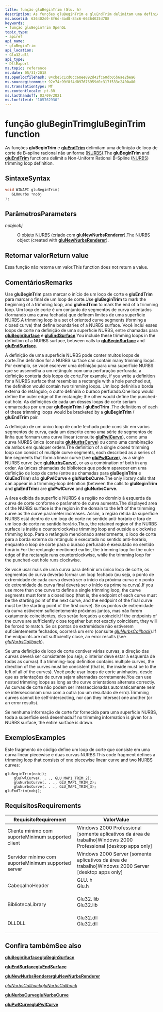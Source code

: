```yaml
---
title: função gluBeginTrim (Glu. h)
description: As funções gluBeginTrim e gluEndTrim delimitam uma definição de loop de corte de B-spline racional não uniforme (NURBS). | função gluBeginTrim (Glu. h)
ms.assetid: 636402d0-8f6d-4ad8-84c6-66364025d788
keywords:
- função gluBeginTrim OpenGL
topic_type:
- apiref
api_name:
- gluBeginTrim
api_location:
- Glu32.dll
api_type:
- DllExport
ms.topic: reference
ms.date: 05/31/2018
ms.openlocfilehash: 84cbe5c1cd0cc68ee892d42fc60db05b6ae2bea6
ms.sourcegitcommit: 92e74c99f8f4d097676959d0c317f533c2400a80
ms.translationtype: MT
ms.contentlocale: pt-BR
ms.lasthandoff: 03/09/2021
ms.locfileid: "105762930"
---
```

# <a name="glubegintrim-function"></a><span data-ttu-id="22e2f-105">função gluBeginTrim</span><span class="sxs-lookup"><span data-stu-id="22e2f-105">gluBeginTrim function</span></span>

<span data-ttu-id="22e2f-106">As funções **gluBeginTrim** e [**gluEndTrim**](gluendtrim.md) delimitam uma definição de loop de corte de B-spline racional não uniforme ([NURBS](using-nurbs-curves-and-surfaces.md)).</span><span class="sxs-lookup"><span data-stu-id="22e2f-106">The **gluBeginTrim** and [**gluEndTrim**](gluendtrim.md) functions delimit a Non-Uniform Rational B-Spline ([NURBS](using-nurbs-curves-and-surfaces.md)) trimming loop definition.</span></span>

## <a name="syntax"></a><span data-ttu-id="22e2f-107">Sintaxe</span><span class="sxs-lookup"><span data-stu-id="22e2f-107">Syntax</span></span>


```C++
void WINAPI gluBeginTrim(
   GLUnurbs *nobj
);
```



## <a name="parameters"></a><span data-ttu-id="22e2f-108">Parâmetros</span><span class="sxs-lookup"><span data-stu-id="22e2f-108">Parameters</span></span>

<dl> <dt>

<span data-ttu-id="22e2f-109">*nobj*</span><span class="sxs-lookup"><span data-stu-id="22e2f-109">*nobj*</span></span> 
</dt> <dd>

<span data-ttu-id="22e2f-110">O objeto NURBS (criado com [**gluNewNurbsRenderer**](glunewnurbsrenderer.md)).</span><span class="sxs-lookup"><span data-stu-id="22e2f-110">The NURBS object (created with [**gluNewNurbsRenderer**](glunewnurbsrenderer.md)).</span></span>

</dd> </dl>

## <a name="return-value"></a><span data-ttu-id="22e2f-111">Retornar valor</span><span class="sxs-lookup"><span data-stu-id="22e2f-111">Return value</span></span>

<span data-ttu-id="22e2f-112">Essa função não retorna um valor.</span><span class="sxs-lookup"><span data-stu-id="22e2f-112">This function does not return a value.</span></span>

## <a name="remarks"></a><span data-ttu-id="22e2f-113">Comentários</span><span class="sxs-lookup"><span data-stu-id="22e2f-113">Remarks</span></span>

<span data-ttu-id="22e2f-114">Use **gluBeginTrim** para marcar o início de um loop de corte e **gluEndTrim** para marcar o final de um loop de corte.</span><span class="sxs-lookup"><span data-stu-id="22e2f-114">Use **gluBeginTrim** to mark the beginning of a trimming loop, and **gluEndTrim** to mark the end of a trimming loop.</span></span> <span data-ttu-id="22e2f-115">Um loop de corte é um conjunto de segmentos de curva orientados (formando uma curva fechada) que definem limites de uma superfície NURBS.</span><span class="sxs-lookup"><span data-stu-id="22e2f-115">A trimming loop is a set of oriented curve segments (forming a closed curve) that define boundaries of a NURBS surface.</span></span> <span data-ttu-id="22e2f-116">Você inclui esses loops de corte na definição de uma superfície NURBS, entre chamadas para [**gluBeginSurface**](glubeginsurface.md) e [**gluEndSurface**](gluendsurface.md).</span><span class="sxs-lookup"><span data-stu-id="22e2f-116">You include these trimming loops in the definition of a NURBS surface, between calls to [**gluBeginSurface**](glubeginsurface.md) and [**gluEndSurface**](gluendsurface.md).</span></span>

<span data-ttu-id="22e2f-117">A definição de uma superfície NURBS pode conter muitos loops de corte.</span><span class="sxs-lookup"><span data-stu-id="22e2f-117">The definition for a NURBS surface can contain many trimming loops.</span></span> <span data-ttu-id="22e2f-118">Por exemplo, se você escrever uma definição para uma superfície NURBS que se assemelha a um retângulo com uma perfuração perfurada, a definição conteria dois loops de corte.</span><span class="sxs-lookup"><span data-stu-id="22e2f-118">For example, if you write a definition for a NURBS surface that resembles a rectangle with a hole punched out, the definition would contain two trimming loops.</span></span> <span data-ttu-id="22e2f-119">Um loop definiria a borda externa do retângulo; o outro definiria o buraco perfurado.</span><span class="sxs-lookup"><span data-stu-id="22e2f-119">One loop would define the outer edge of the rectangle; the other would define the punched-out hole.</span></span> <span data-ttu-id="22e2f-120">As definições de cada um desses loops de corte seriam enmarcadas por um par **gluBeginTrim**  /  **gluEndTrim** .</span><span class="sxs-lookup"><span data-stu-id="22e2f-120">The definitions of each of these trimming loops would be bracketed by a **gluBeginTrim** / **gluEndTrim** pair.</span></span>

<span data-ttu-id="22e2f-121">A definição de um único loop de corte fechado pode consistir em vários segmentos de curva, cada um descrito como uma série de segmentos de linha que formam uma curva linear (consulte [**gluPwlCurve**](glupwlcurve.md)), como uma curva NURBS única (consulte [**gluNurbsCurve**](glunurbscurve.md)) ou como uma combinação de ambos em qualquer ordem.</span><span class="sxs-lookup"><span data-stu-id="22e2f-121">The definition of a single closed trimming loop can consist of multiple curve segments, each described as a series of line segments that form a linear curve (see [**gluPwlCurve**](glupwlcurve.md)), as a single NURBS curve (see [**gluNurbsCurve**](glunurbscurve.md)), or as a combination of both in any order.</span></span> <span data-ttu-id="22e2f-122">As únicas chamadas de biblioteca que podem aparecer em uma definição de loop de corte (entre as chamadas para **gluBeginTrim** e **GluEndTrim**) são **gluPwlCurve** e **gluNurbsCurve**.</span><span class="sxs-lookup"><span data-stu-id="22e2f-122">The only library calls that can appear in a trimming-loop definition (between the calls to **gluBeginTrim** and **gluEndTrim**) are **gluPwlCurve** and **gluNurbsCurve**.</span></span>

<span data-ttu-id="22e2f-123">A área exibida da superfície NURBS é a região no domínio à esquerda da curva de corte conforme o parâmetro de curva aumenta.</span><span class="sxs-lookup"><span data-stu-id="22e2f-123">The displayed area of the NURBS surface is the region in the domain to the left of the trimming curve as the curve parameter increases.</span></span> <span data-ttu-id="22e2f-124">Assim, a região retida da superfície NURBS está dentro de um loop de corte no sentido anti-horário e fora de um loop de corte no sentido horário.</span><span class="sxs-lookup"><span data-stu-id="22e2f-124">Thus, the retained region of the NURBS surface is inside a counterclockwise trimming loop and outside a clockwise trimming loop.</span></span> <span data-ttu-id="22e2f-125">Para o retângulo mencionado anteriormente, o loop de corte para a borda externa do retângulo é executado no sentido anti-horário, enquanto o loop de corte para o buraco perfurado é executado no sentido horário.</span><span class="sxs-lookup"><span data-stu-id="22e2f-125">For the rectangle mentioned earlier, the trimming loop for the outer edge of the rectangle runs counterclockwise, while the trimming loop for the punched-out hole runs clockwise.</span></span>

<span data-ttu-id="22e2f-126">Se você usar mais de uma curva para definir um único loop de corte, os segmentos de curva deverão formar um loop fechado (ou seja, o ponto de extremidade de cada curva deverá ser o início da próxima curva e o ponto de extremidade da curva final deverá ser o início da primeira curva).</span><span class="sxs-lookup"><span data-stu-id="22e2f-126">If you use more than one curve to define a single trimming loop, the curve segments must form a closed loop (that is, the endpoint of each curve must be the starting point of the next curve, and the endpoint of the final curve must be the starting point of the first curve).</span></span> <span data-ttu-id="22e2f-127">Se os pontos de extremidade da curva estiverem suficientemente próximos juntos, mas não forem exatamente coincidentes, eles serão forçados a coincidir.</span><span class="sxs-lookup"><span data-stu-id="22e2f-127">If the endpoints of the curve are sufficiently close together but not exactly coincident, they will be forced to match.</span></span> <span data-ttu-id="22e2f-128">Se os pontos de extremidade não estiverem suficientemente fechados, ocorrerá um erro (consulte [*gluNurbsCallback*](glunurbs.md)).</span><span class="sxs-lookup"><span data-stu-id="22e2f-128">If the endpoints are not sufficiently close, an error results (see [*gluNurbsCallback*](glunurbs.md)).</span></span>

<span data-ttu-id="22e2f-129">Se uma definição de loop de corte contiver várias curvas, a direção das curvas deverá ser consistente (ou seja, o interior deve estar à esquerda de todas as curvas).</span><span class="sxs-lookup"><span data-stu-id="22e2f-129">If a trimming-loop definition contains multiple curves, the direction of the curves must be consistent (that is, the inside must be to the left of all of the curves).</span></span> <span data-ttu-id="22e2f-130">Você pode usar loops de corte aninhados, desde que as orientações de curva sejam alternadas corretamente.</span><span class="sxs-lookup"><span data-stu-id="22e2f-130">You can use nested trimming loops as long as the curve orientations alternate correctly.</span></span> <span data-ttu-id="22e2f-131">As curvas de corte não podem ser interseccionadas automaticamente nem se interseccionam uma com a outra (ou um resultado de erro).</span><span class="sxs-lookup"><span data-stu-id="22e2f-131">Trimming curves cannot be self-intersecting, nor can they intersect one another (or an error results).</span></span>

<span data-ttu-id="22e2f-132">Se nenhuma informação de corte for fornecida para uma superfície NURBS, toda a superfície será desenhada.</span><span class="sxs-lookup"><span data-stu-id="22e2f-132">If no trimming information is given for a NURBS surface, the entire surface is drawn.</span></span>

## <a name="examples"></a><span data-ttu-id="22e2f-133">Exemplos</span><span class="sxs-lookup"><span data-stu-id="22e2f-133">Examples</span></span>

<span data-ttu-id="22e2f-134">Este fragmento de código define um loop de corte que consiste em uma curva linear piecewise e duas curvas NURBS:</span><span class="sxs-lookup"><span data-stu-id="22e2f-134">This code fragment defines a trimming loop that consists of one piecewise linear curve and two NURBS curves:</span></span>

``` syntax
gluBeginTrim(nobj); 
    gluPwlCurve(. . ., GLU_MAP1_TRIM_2); 
    gluNurbsCurve(. . ., GLU_MAP1_TRIM_2); 
    gluNurbsCurve(. . ., GLU_MAP1_TRIM_3);  
gluEndTrim(nobj);
```

## <a name="requirements"></a><span data-ttu-id="22e2f-135">Requisitos</span><span class="sxs-lookup"><span data-stu-id="22e2f-135">Requirements</span></span>



| <span data-ttu-id="22e2f-136">Requisito</span><span class="sxs-lookup"><span data-stu-id="22e2f-136">Requirement</span></span> | <span data-ttu-id="22e2f-137">Valor</span><span class="sxs-lookup"><span data-stu-id="22e2f-137">Value</span></span> |
|-------------------------------------|--------------------------------------------------------------------------------------|
| <span data-ttu-id="22e2f-138">Cliente mínimo com suporte</span><span class="sxs-lookup"><span data-stu-id="22e2f-138">Minimum supported client</span></span><br/> | <span data-ttu-id="22e2f-139">Windows 2000 Professional \[somente aplicativos da área de trabalho\]</span><span class="sxs-lookup"><span data-stu-id="22e2f-139">Windows 2000 Professional \[desktop apps only\]</span></span><br/>                           |
| <span data-ttu-id="22e2f-140">Servidor mínimo com suporte</span><span class="sxs-lookup"><span data-stu-id="22e2f-140">Minimum supported server</span></span><br/> | <span data-ttu-id="22e2f-141">Windows 2000 Server \[somente aplicativos da área de trabalho\]</span><span class="sxs-lookup"><span data-stu-id="22e2f-141">Windows 2000 Server \[desktop apps only\]</span></span><br/>                                 |
| <span data-ttu-id="22e2f-142">Cabeçalho</span><span class="sxs-lookup"><span data-stu-id="22e2f-142">Header</span></span><br/>                   | <dl> <span data-ttu-id="22e2f-143"><dt>GLU. h</dt></span><span class="sxs-lookup"><span data-stu-id="22e2f-143"><dt>Glu.h</dt></span></span> </dl>     |
| <span data-ttu-id="22e2f-144">Biblioteca</span><span class="sxs-lookup"><span data-stu-id="22e2f-144">Library</span></span><br/>                  | <dl> <span data-ttu-id="22e2f-145"><dt>Glu32. lib</dt></span><span class="sxs-lookup"><span data-stu-id="22e2f-145"><dt>Glu32.lib</dt></span></span> </dl> |
| <span data-ttu-id="22e2f-146">DLL</span><span class="sxs-lookup"><span data-stu-id="22e2f-146">DLL</span></span><br/>                      | <dl> <span data-ttu-id="22e2f-147"><dt>Glu32.dll</dt></span><span class="sxs-lookup"><span data-stu-id="22e2f-147"><dt>Glu32.dll</dt></span></span> </dl> |



## <a name="see-also"></a><span data-ttu-id="22e2f-148">Confira também</span><span class="sxs-lookup"><span data-stu-id="22e2f-148">See also</span></span>

<dl> <dt>

[<span data-ttu-id="22e2f-149">**gluBeginSurface**</span><span class="sxs-lookup"><span data-stu-id="22e2f-149">**gluBeginSurface**</span></span>](glubeginsurface.md)
</dt> <dt>

[<span data-ttu-id="22e2f-150">**gluEndSurface**</span><span class="sxs-lookup"><span data-stu-id="22e2f-150">**gluEndSurface**</span></span>](gluendsurface.md)
</dt> <dt>

[<span data-ttu-id="22e2f-151">**gluNewNurbsRenderer**</span><span class="sxs-lookup"><span data-stu-id="22e2f-151">**gluNewNurbsRenderer**</span></span>](glunewnurbsrenderer.md)
</dt> <dt>

[<span data-ttu-id="22e2f-152">*gluNurbsCallback*</span><span class="sxs-lookup"><span data-stu-id="22e2f-152">*gluNurbsCallback*</span></span>](glunurbs.md)
</dt> <dt>

[<span data-ttu-id="22e2f-153">**gluNurbsCurve**</span><span class="sxs-lookup"><span data-stu-id="22e2f-153">**gluNurbsCurve**</span></span>](glunurbscurve.md)
</dt> <dt>

[<span data-ttu-id="22e2f-154">**gluPwlCurve**</span><span class="sxs-lookup"><span data-stu-id="22e2f-154">**gluPwlCurve**</span></span>](glupwlcurve.md)
</dt> </dl>

 

 





